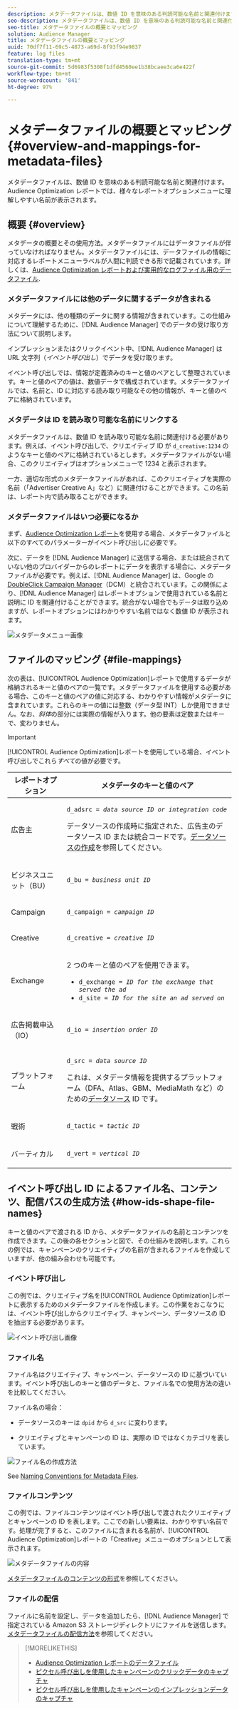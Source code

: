 ```yaml
---
description: メタデータファイルは、数値 ID を意味のある判読可能な名前と関連付けます。Audience Optimization レポートでは、様々なレポートオプションメニューに理解しやすい名前が表示されます。
seo-description: メタデータファイルは、数値 ID を意味のある判読可能な名前と関連付けます。Audience Optimization レポートでは、様々なレポートオプションメニューに理解しやすい名前が表示されます。
seo-title: メタデータファイルの概要とマッピング
solution: Audience Manager
title: メタデータファイルの概要とマッピング
uuid: 70df7f11-69c5-4873-a69d-8f93f94e9837
feature: log files
translation-type: tm+mt
source-git-commit: 5d6983f5308f1dfd4560ee1b38bcaee3ca6e422f
workflow-type: tm+mt
source-wordcount: '841'
ht-degree: 97%

---
```



# メタデータファイルの概要とマッピング{#overview-and-mappings-for-metadata-files}

メタデータファイルは、数値 ID を意味のある判読可能な名前と関連付けます。Audience Optimization レポートでは、様々なレポートオプションメニューに理解しやすい名前が表示されます。

## 概要 {#overview}

メタデータの概要とその使用方法。メタデータファイルにはデータファイルが伴っていなければなりません。メタデータファイルには、データファイルの情報に対応するレポートメニューラベルが人間に判読できる形で記載されています。詳しくは、[Audience Optimization レポートおよび実用的なログファイル用のデータファイル](../../../reporting/audience-optimization-reports/metadata-files-intro/datafiles-intro.md).

### メタデータファイルには他のデータに関するデータが含まれる

メタデータには、他の種類のデータに関する情報が含まれています。この仕組みについて理解するために、[!DNL Audience Manager] でのデータの受け取り方法について説明します。

インプレッションまたはクリックイベント中、[!DNL Audience Manager] は URL 文字列（*イベント呼び出し*）でデータを受け取ります。

イベント呼び出しでは、情報が定義済みのキーと値のペアとして整理されています。キーと値のペアの値は、数値データで構成されています。メタデータファイルでは、名前と、ID に対応する読み取り可能なその他の情報が、キーと値のペアに格納されています。

### メタデータは ID を読み取り可能な名前にリンクする

メタデータファイルは、数値 ID を読み取り可能な名前に関連付ける必要があります。例えば、イベント呼び出しで、クリエイティブ ID が `d_creative:1234` のようなキーと値のペアに格納されているとします。メタデータファイルがない場合、このクリエイティブはオプションメニューで 1234 と表示されます。

一方、適切な形式のメタデータファイルがあれば、このクリエイティブを実際の名前（「Advertiser Creative A」など）に関連付けることができます。この名前は、レポート内で読み取ることができます。

### メタデータファイルはいつ必要になるか

まず、[Audience Optimization レポート](../../../reporting/audience-optimization-reports/audience-optimization-reports.md)を使用する場合、メタデータファイルと以下のすべてのパラメーターがイベント呼び出しに必要です。

次に、データを [!DNL Audience Manager] に送信する場合、または統合されていない他のプロバイダーからのレポートにデータを表示する場合に、メタデータファイルが必要です。例えば、[!DNL Audience Manager] は、Google の [DoubleClick Campaign Manager](../../../reporting/audience-optimization-reports/aor-advertisers/import-dcm.md)（DCM）と統合されています。この関係により、[!DNL Audience Manager] はレポートオプションで使用されている名前と説明に ID を関連付けることができます。統合がない場合でもデータは取り込めますが、レポートオプションにはわかりやすい名前ではなく数値 ID が表示されます。

![メタデータメニュー画像](/help/using/reporting/audience-optimization-reports/metadata-files-intro/assets/metadata_menu.png)

## ファイルのマッピング {#file-mappings}

次の表は、[!UICONTROL Audience Optimization]レポートで使用するデータが格納されるキーと値のペアの一覧です。メタデータファイルを使用する必要がある場合、このキーと値のペアの値に対応する、わかりやすい情報がメタデータに含まれています。これらのキーの値には整数（データ型 INT）しか使用できません。なお、*斜体*&#x200B;の部分には実際の情報が入ります。他の要素は定数またはキーで、変わりません。

>[!IMPORTANT]
>
>[!UICONTROL Audience Optimization]レポートを使用している場合、イベント呼び出しでこれら&#x200B;*すべて*&#x200B;の値が必要です。

<table id="table_B2C8C493080E449CA71C4EF07D9476BD"> 
 <thead> 
  <tr> 
   <th colname="col1" class="entry"> レポートオプション </th> 
   <th colname="col2" class="entry"> メタデータのキーと値のペア </th> 
  </tr> 
 </thead>
 <tbody> 
  <tr> 
   <td colname="col1"> <p>広告主 </p> </td> 
   <td colname="col2"> <p> <code>d_adsrc = <i>data source ID or integration code</i></code> </p> <p>データソースの作成時に指定された、広告主のデータソース ID または統合コードです。<a href="../../../features/manage-datasources.md#create-data-source">データソースの作成</a>を参照してください。 </p> </td> 
  </tr> 
  <tr> 
   <td colname="col1"> <p>ビジネスユニット（BU） </p> </td> 
   <td colname="col2"> <p> <code>d_bu = <i>business unit ID</i></code> </p> </td> 
  </tr> 
  <tr> 
   <td colname="col1"> <p>Campaign </p> </td> 
   <td colname="col2"> <p> <code>d_campaign = <i>campaign ID</i></code> </p> </td> 
  </tr> 
  <tr> 
   <td colname="col1"> <p>Creative </p> </td> 
   <td colname="col2"> <p> <code>d_creative = <i>creative ID</i></code> </p> </td> 
  </tr> 
  <tr> 
   <td colname="col1"> <p>Exchange </p> </td> 
   <td colname="col2"> <p>2 つのキーと値のペアを使用できます。 </p> 
    <ul id="ul_3B3B751A8A134096B0912E81A0983B9D"> 
     <li id="li_57BAC45A7B274AB695945E174A4D8A35"> <code>d_exchange = <i>ID for the exchange that served the ad</i></code> </li> 
     <li id="li_CCDF00DE59D3451C8EF590DD3E1A806D"> <code>d_site = <i>ID for the site an ad served on</i></code> </li> 
    </ul> </td> 
  </tr> 
  <tr> 
   <td colname="col1"> <p>広告掲載申込（IO） </p> </td> 
   <td colname="col2"> <p> <code>d_io = <i>insertion order ID</i></code> </p> </td> 
  </tr> 
  <tr> 
   <td colname="col1"> <p>プラットフォーム </p> </td> 
   <td colname="col2"> <p> <code>d_src = <i>data source ID</i></code> </p> <p>これは、メタデータ情報を提供するプラットフォーム（DFA、Atlas、GBM、MediaMath など）のための<a href="../../../features/datasources-list-and-settings.md#data-sources-list-and-settings">データソース</a> ID です。 </p> </td> 
  </tr> 
  <tr> 
   <td colname="col1"> <p>戦術 </p> </td> 
   <td colname="col2"> <p> <code>d_tactic = <i>tactic ID</i></code> </p> </td> 
  </tr> 
  <tr> 
   <td colname="col1"> <p>バーティカル </p> </td> 
   <td colname="col2"> <p> <code>d_vert = <i>vertical ID</i></code> </p> </td> 
  </tr> 
 </tbody> 
</table>

## イベント呼び出し ID によるファイル名、コンテンツ、配信パスの生成方法 {#how-ids-shape-file-names}

キーと値のペアで渡される ID から、メタデータファイルの名前とコンテンツを作成できます。この後の各セクションと図で、その仕組みを説明します。これらの例では、キャンペーンのクリエイティブの名前が含まれるファイルを作成していますが、他の組み合わせも可能です。

### イベント呼び出し

この例では、クリエイティブ名を[!UICONTROL Audience Optimization]レポートに表示するためのメタデータファイルを作成します。この作業をおこなうには、イベント呼び出しからクリエイティブ、キャンペーン、データソースの ID を抽出する必要があります。

![イベント呼び出し画像](/help/using/reporting/audience-optimization-reports/metadata-files-intro/assets/metadata_file_event.png)

### ファイル名

ファイル名はクリエイティブ、キャンペーン、データソースの ID に基づいています。イベント呼び出しのキーと値のデータと、ファイル名での使用方法の違いを比較してください。

ファイル名の場合：

* データソースのキーは `dpid` から `d_src` に変わります。

* クリエイティブとキャンペーンの ID は、実際の ID ではなくカテゴリを表しています。

![ファイル名の作成方法](/help/using/reporting/audience-optimization-reports/metadata-files-intro/assets/metadata_file_name.png)

See [Naming Conventions for Metadata Files](../../../reporting/audience-optimization-reports/metadata-files-intro/metadata-file-names.md).

### ファイルコンテンツ

この例では、ファイルコンテンツはイベント呼び出しで渡されたクリエイティブとキャンペーンの ID を表します。ここでの新しい要素は、わかりやすい名前です。処理が完了すると、このファイルに含まれる名前が、[!UICONTROL Audience Optimization]レポートの「Creative」メニューのオプションとして表示されます。

![メタデータファイルの内容](/help/using/reporting/audience-optimization-reports/metadata-files-intro/assets/metadata_file_contents.png)

[メタデータファイルのコンテンツの形式](../../../reporting/audience-optimization-reports/metadata-files-intro/metadata-file-contents.md)を参照してください。

### ファイルの配信

ファイルに名前を設定し、データを追加したら、[!DNL Audience Manager] で指定されている Amazon S3 ストレージディレクトリにファイルを送信します。[メタデータファイルの配信方法](../../../reporting/audience-optimization-reports/metadata-files-intro/metadata-delivery-methods.md)を参照してください。

>[!MORELIKETHIS]
>
>* [Audience Optimization レポートのデータファイル](../../../reporting/audience-optimization-reports/metadata-files-intro/datafiles-intro.md)
>* [ピクセル呼び出しを使用したキャンペーンのクリックデータのキャプチャ](../../../integration/media-data-integration/click-data-pixels.md)
>* [ピクセル呼び出しを使用したキャンペーンのインプレッションデータのキャプチャ](../../../integration/media-data-integration/impression-data-pixels.md)

